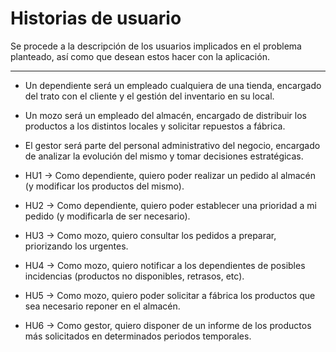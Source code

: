 # Historias de usuario 

Se procede a la descripción de los usuarios implicados en el problema planteado, así como que desean estos hacer con la aplicación.

---

- Un dependiente será un empleado cualquiera de una tienda, encargado del trato con el cliente y el gestión del inventario en su local.
- Un mozo será un empleado del almacén, encargado de distribuir los productos a los distintos locales y solicitar repuestos a fábrica.
- El gestor será parte del personal administrativo del negocio, encargado de analizar la evolución del mismo y tomar decisiones estratégicas.

- HU1 -> Como dependiente, quiero poder realizar un pedido al almacén (y modificar los productos del mismo).
- HU2 -> Como dependiente, quiero poder establecer una prioridad a mi pedido (y modificarla de ser necesario).
- HU3 -> Como mozo, quiero consultar los pedidos a preparar, priorizando los urgentes.
- HU4 -> Como mozo, quiero notificar a los dependientes de posibles incidencias (productos no disponibles, retrasos, etc).
- HU5 -> Como mozo, quiero poder solicitar a fábrica los productos que sea necesario reponer en el almacén.
- HU6 -> Como gestor, quiero disponer de un informe de los productos más solicitados en determinados periodos temporales.
